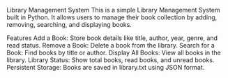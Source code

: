 Library Management System
This is a simple Library Management System built in Python. It allows users to manage their book collection by adding, removing, searching, and displaying books.

Features
Add a Book: Store book details like title, author, year, genre, and read status.
Remove a Book: Delete a book from the library.
Search for a Book: Find books by title or author.
Display All Books: View all books in the library.
Library Status: Show total books, read books, and unread books.
Persistent Storage: Books are saved in library.txt using JSON format.

